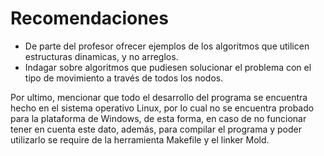 # Recomendaciones

- De parte del profesor ofrecer ejemplos de los algoritmos que utilicen estructuras dinamicas, y no arreglos.
- Indagar sobre algoritmos que pudiesen solucionar el problema con el tipo de movimiento a través de todos los nodos.

Por ultimo, mencionar que todo el desarrollo del programa se encuentra hecho en el sistema 
operativo Linux, por lo cual no se encuentra probado para la plataforma de Windows, de esta forma, en 
caso de no funcionar tener en cuenta este dato, además, para compilar el programa y poder 
utilizarlo se require de la herramienta Makefile y el linker Mold.
